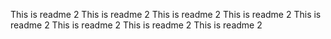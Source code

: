 This is readme 2
This is readme 2
This is readme 2
This is readme 2
This is readme 2
This is readme 2
This is readme 2
This is readme 2
